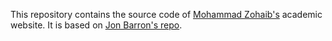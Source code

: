 This repository contains the source code of [Mohammad Zohaib's](https://zohaibmohammad.github.io/) academic website. It is based on [Jon Barron's repo](https://github.com/jonbarron/website). 
